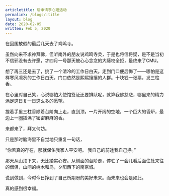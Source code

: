 ```yaml
---
articletitle: 后申请季心理活动
permalink: /blogs/:title
layout: blog
date: 2020-02-05
written: Feb 5, 2020
---
```


在回国放假的最后几天去了鸡鸣寺。

虽然向来不求神拜佛，但听南外的朋友说鸡鸣寺灵，于是也将信将疑，是不是当初不信邪没有去许愿，才四月一号那天被心心念念的大藤校全拒，最终来了CMU。

想了再三还是去了，挑了一个清冷的工作日白天。走到门口便后悔了——哪怕是这样寒风凛冽的工作日白天，门口依然是熙熙攘攘的人群。十块钱一张票，发三柱香。

在心里对自己笑，心说哪怕大使馆签证还要排队呢，就算我佛慈悲，哪里来的精力满足这日复一日这么多的愿望。

捏着手里三柱香顺着台阶向上走，直到顶，一片开阔的空地，一个巨大的香炉，最边上一圈插满了密密麻麻的香。

来都来了，拜又何妨。

只是那时脑海里不自觉地只重复一句话，

“你若真的存在，那就保佑我家人平安吧。
我自己的前途我自己挣。”

那天从山顶下来，无比踏实心安。从侧面的台阶走，停驻了一会儿看后面住处来往的僧侣，山间的树木和鸟，夕阳西下的南京城。

说到做到，今时今日挣到了自己所期盼的美好未来。而未来也会是如此。

真的感到很幸福。